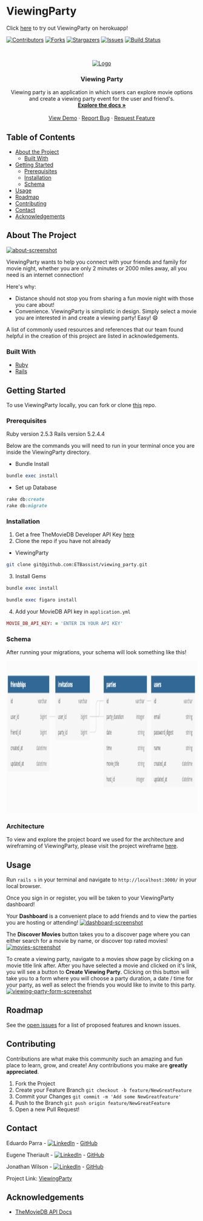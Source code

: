 # ViewingParty
<!-- Add link to heroku -->
Click [here](https://pacific-oasis-98177.herokuapp.com/) to try out ViewingParty on herokuapp!

<!-- PROJECT SHIELDS -->
[![Contributors][contributors-shield]][contributors-url]
[![Forks][forks-shield]][forks-url]
[![Stargazers][stars-shield]][stars-url]
[![Issues][issues-shield]][issues-url]
[![Build Status](https://travis-ci.com/travis-ci/travis-web.svg?branch=master)](https://travis-ci.com/travis-ci/travis-web)


<!-- PROJECT LOGO photo -->
  <!-- Add path to photo from app/assets/images -->
<br />
<p align="center">
  <a href="https://github.com/ETBassist/viewing_party">
    <img src="" alt="Logo" width="80" height="80">
  </a>

  <h3 align="center">Viewing Party</h3>

  <p align="center">
    Viewing party is an application in which users can explore movie options and create a viewing party event for the user and friend's.
    <br />
    <a href="https://github.com/ETBassist/viewing_party"><strong>Explore the docs »</strong></a>
    <br />
    <br />
    <a href="Add our video link here">View Demo</a>
    ·
    <a href="https://github.com/ETBassist/viewing_party/issues">Report Bug</a>
    ·
    <a href="https://github.com/ETBassist/viewing_party/issues">Request Feature</a>
  </p>
</p>




<!-- TABLE OF CONTENTS -->
## Table of Contents

* [About the Project](#about-the-project)
  * [Built With](#built-with)
* [Getting Started](#getting-started)
  * [Prerequisites](#prerequisites)
  * [Installation](#installation)
  * [Schema](#schema)
* [Usage](#usage)
* [Roadmap](#roadmap)
* [Contributing](#contributing)
* [Contact](#contact)
* [Acknowledgements](#acknowledgements)




<!-- ABOUT THE PROJECT -->
## About The Project

[![about-screenshot][about-screenshot]](https://example.com)

ViewingParty wants to help you connect with your friends and family for movie night, whether you are only 2 minutes or 2000 miles away, all you need is an internet connection!

Here's why:
* Distance should not stop you from sharing a fun movie night with those you care about!
* Convenience. ViewingParty is simplistic in design. Simply select a movie you are interested in and create a viewing party! Easy!  :smile:


A list of commonly used resources and references that our team found helpful in the creation of this project are listed in acknowledgements.




### Built With

* [Ruby](https://github.com/ruby/ruby)
* [Rails](https://github.com/rails/rails)




<!-- GETTING STARTED -->
## Getting Started

To use ViewingParty locally, you can fork or clone [this](https://github.com/ETBassist/viewing_party) repo.




### Prerequisites
Ruby version 2.5.3
Rails version 5.2.4.4

Below are the commands you will need to run in your terminal once you are inside the ViewingParty directory.

* Bundle Install
```ruby
bundle exec install
```
* Set up Database
```ruby
rake db:create
rake db:migrate
```




### Installation

1. Get a free TheMovieDB Developer API Key [here](https://www.themoviedb.org/signup)
2. Clone the repo if you have not already
* ViewingParty
```sh
git clone git@github.com:ETBassist/viewing_party.git
```

3. Install Gems
```ruby
bundle exec install
```
```ruby
bundle exec figaro install
```
4. Add your MovieDB API key in `application.yml`
```ruby
MOVIE_DB_API_KEY: = 'ENTER IN YOUR API KEY'
```




### Schema

After running your migrations, your schema will look something like this!
<br />
<p align="center">
    <img src="app/assets/images/db_schema.png" alt="database" width="900" height="400">
</p>




### Architecture

To view and explore the project board we used for the architecture and wireframing of ViewingParty, please visit the project wireframe [here](https://backend.turing.io/module3/projects/viewing_party/wireframes).





<!-- USAGE EXAMPLES -->
## Usage

Run ```rails s``` in your terminal and navigate to ```http://localhost:3000/``` in your local browser.

Once you sign in or register, you will be taken to your ViewingParty dashboard!

Your **Dashboard** is a convenient place to add friends and to view the parties you are hosting or attending!
[![dashboard-screenshot][dashboard-screenshot]](https://example.com)

The **Discover Movies** button takes you to a discover page where you can either search for a movie by name, or discover top rated movies!
[![movies-screenshot][movies-screenshot]](https://example.com)

To create a viewing party, navigate to a movies show page by clicking on a movie title link after. After you have selected a movie and clicked on it's link, you will see a button to **Create Viewing Party**. Clicking on this button will take you to a form where you will choose a party duration, a date / time for your party, as well as select the friends you would like to invite to this party.
[![viewing-party-form-screenshot][viewing-party-form-screenshot]](https://example.com)





<!-- ROADMAP -->
## Roadmap

See the [open issues](https://github.com/ETBassist/viewing_party/issues) for a list of proposed features and known issues.



<!-- CONTRIBUTING -->
## Contributing

Contributions are what make this community such an amazing and fun place to learn, grow, and create! Any contributions you make are **greatly appreciated**.

1. Fork the Project
2. Create your Feature Branch ```git checkout -b feature/NewGreatFeature```
3. Commit your Changes ```git commit -m 'Add some NewGreatFeature'```
4. Push to the Branch ```git push origin feature/NewGreatFeature```
5. Open a new Pull Request!


<!-- CONTACT -->
## Contact

Eduardo Parra - [![LinkedIn][linkedin-shield]](https://www.linkedin.com/in/eduardo--parra/) - [GitHub](https://github.com/helloeduardo)

Eugene Theriault - [![LinkedIn][linkedin-shield]](https://www.linkedin.com/in/eugene-theriault/) - [GitHub](https://github.com/ETBassist)

Jonathan Wilson - [![LinkedIn][linkedin-shield]](https://www.linkedin.com/in/jonathan--wilson/) - [GitHub](https://github.com/Jonathan-M-Wilson)


Project Link: [ViewingParty](https://github.com/ETBassist/viewing_party)



<!-- ACKNOWLEDGEMENTS -->
## Acknowledgements
<!-- Add resources that were used to help create this project here -->
* [TheMovieDB API Docs](https://developers.themoviedb.org/3/getting-started)



<!-- MARKDOWN LINKS & IMAGES -->
[contributors-shield]: https://img.shields.io/github/contributors/othneildrew/Best-README-Template.svg?style=flat-square
[contributors-url]: https://github.com/ETBassist/viewing_party/graphs/contributors
[forks-shield]: https://img.shields.io/github/forks/ETBassist/viewing_party
[forks-url]: https://github.com/ETBassist/viewing_party/network/members
[stars-shield]: https://img.shields.io/github/stars/ETBassist/viewing_party
[stars-url]: https://github.com/ETBassist/viewing_party/stargazers
[issues-shield]: https://img.shields.io/github/issues/ETBassist/viewing_party
[issues-url]: https://github.com/ETBassist/viewing_party/issues
[linkedin-shield]: https://img.shields.io/badge/-LinkedIn-black.svg?style=flat-square&logo=linkedin&colorB=555
[about-screenshot]: images/screenshot.png
[dashboard-screenshot]: images/screenshot.png
[movies-screenshot]: images/screenshot.png
[viewing-party-form-screenshot]: images/screenshot.png

